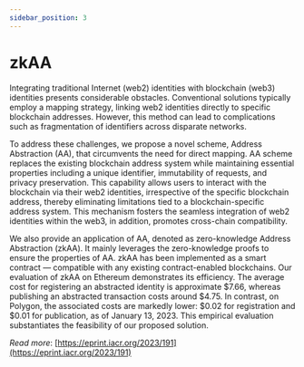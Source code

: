 ```yaml
---
sidebar_position: 3
---
```


# zkAA

Integrating traditional Internet (web2) identities with blockchain (web3) identities presents considerable obstacles. Conventional solutions typically employ a mapping strategy, linking web2 identities directly to specific blockchain addresses. However, this method can lead to complications such as fragmentation of identifiers across disparate networks.

To address these challenges, we propose a novel scheme, Address Abstraction (AA), that circumvents the need for direct mapping. AA scheme replaces the existing blockchain address system while maintaining essential properties including a unique identifier, immutability of requests, and privacy preservation. This capability allows users to interact with the blockchain via their web2 identities, irrespective of the specific blockchain address, thereby eliminating limitations tied to a blockchain-specific address system. This mechanism fosters the seamless integration of web2 identities within the web3, in addition, promotes cross-chain compatibility.

We also provide an application of AA, denoted as zero-knowledge Address Abstraction (zkAA). It mainly leverages the zero-knowledge proofs to ensure the properties of AA. zkAA has been implemented as a smart contract — compatible with any existing contract-enabled blockchains. Our evaluation of zkAA on Ethereum demonstrates its efficiency. The average cost for registering an abstracted identity is approximate $7.66, whereas publishing an abstracted transaction costs around $4.75. In contrast, on Polygon, the associated costs are markedly lower: $0.02 for registration and $0.01 for publication, as of January 13, 2023. This empirical evaluation substantiates the feasibility of our proposed solution.

*Read more*: [https://eprint.iacr.org/2023/191](https://eprint.iacr.org/2023/191)
